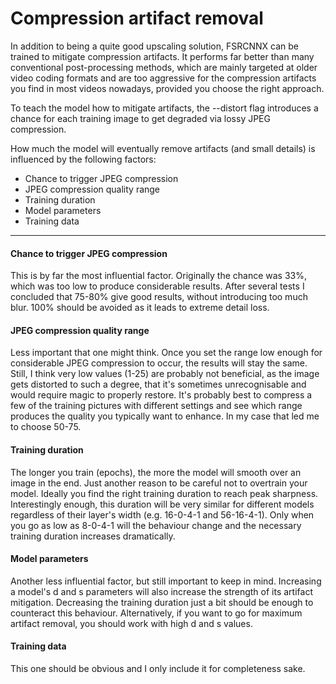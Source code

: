 # Compression artifact removal

In addition to being a quite good upscaling solution, FSRCNNX can be trained to mitigate compression artifacts. It performs far better than many conventional post-processing methods, which are mainly targeted at older video coding formats and are too aggressive for the compression artifacts you find in most videos nowadays, provided you choose the right approach.

To teach the model how to mitigate artifacts, the --distort flag introduces a chance for each training image to get degraded via lossy JPEG compression.

How much the model will eventually remove artifacts (and small details) is influenced by the following factors:

* Chance to trigger JPEG compression
* JPEG compression quality range
* Training duration
* Model parameters
* Training data

***

#### Chance to trigger JPEG compression

This is by far the most influential factor. Originally the chance was 33%, which was too low to produce considerable results. After several tests I concluded that 75-80% give good results, without introducing too much blur. 100% should be avoided as it leads to extreme detail loss.

#### JPEG compression quality range

Less important that one might think. Once you set the range low enough for considerable JPEG compression to occur, the results will stay the same. Still, I think very low values (1-25) are probably not beneficial, as the image gets distorted to such a degree, that it's sometimes unrecognisable and would require magic to properly restore. It's probably best to compress a few of the training pictures with different settings and see which range produces the quality you typically want to enhance. In my case that led me to choose 50-75.

#### Training duration

The longer you train (epochs), the more the model will smooth over an image in the end. Just another reason to be careful not to overtrain your model. Ideally you find the right training duration to reach peak sharpness. Interestingly enough, this duration will be very similar for different models regardless of their layer's width (e.g. 16-0-4-1 and 56-16-4-1). Only when you go as low as 8-0-4-1 will the behaviour change and the necessary training duration increases dramatically. 

#### Model parameters

Another less influential factor, but still important to keep in mind. Increasing a model's d and s parameters will also increase the strength of its artifact mitigation. Decreasing the training duration just a bit should be enough to counteract this behaviour. Alternatively, if you want to go for maximum artifact removal, you should work with high d and s values.

#### Training data

This one should be obvious and I only include it for completeness sake.
